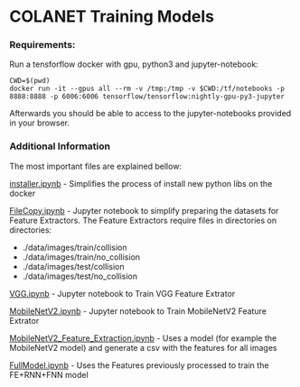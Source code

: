 # COLANET Training Models

### Requirements:

Run a tensforflow docker with gpu, python3 and jupyter-notebook:

```
CWD=$(pwd)
docker run -it --gpus all --rm -v /tmp:/tmp -v $CWD:/tf/notebooks -p 8888:8888 -p 6006:6006 tensorflow/tensorflow:nightly-gpu-py3-jupyter
```

Afterwards you should be able to access to the jupyter-notebooks provided in your browser.

### Additional Information

The most important files are explained bellow:

[installer.ipynb](installer.ipynb) - Simplifies the process of install new python libs on the docker

[FileCopy.ipynb](FileCopy.ipynb) - Jupyter notebook to simplify preparing the datasets for Feature Extractors. 
The Feature Extractors require files in directories on directories:
  - ./data/images/train/collision 
  - ./data/images/train/no_collision 
  - ./data/images/test/collision 
  - ./data/images/test/no_collision

[VGG.ipynb](VGG.ipynb) - Jupyter notebook to Train VGG Feature Extrator

[MobileNetV2.ipynb](MobileNetV2.ipynb) - Jupyter notebook to Train MobileNetV2 Feature Extrator

[MobileNetV2_Feature_Extraction.ipynb](MobileNetV2_Feature_Extraction.ipynb) - Uses a model (for example the MobileNetV2 model) and generate a csv with the features for all images
  
[FullModel.ipynb](FullModel.ipynb) - Uses the Features previously processed to train the FE+RNN+FNN model



